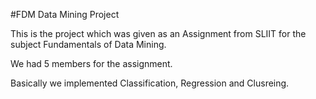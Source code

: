 #FDM Data Mining Project

This is the project which was given as an Assignment from SLIIT for the subject Fundamentals of Data Mining.

We had 5 members for the assignment.

Basically we implemented Classification, Regression and Clusreing.
